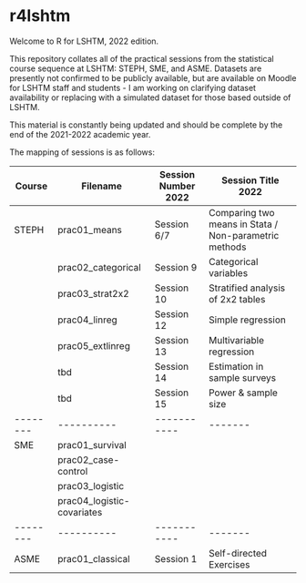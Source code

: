 # r4lshtm

Welcome to R for LSHTM, 2022 edition. 

This repository collates all of the practical sessions from the statistical course sequence at LSHTM: STEPH, SME, and ASME. Datasets are presently not confirmed to be publicly available, but are available on Moodle for LSHTM staff and students - I am working on clarifying dataset availability or replacing with a simulated dataset for those based outside of LSHTM.



This material is constantly being updated and should be complete by the end of the 2021-2022 academic year.

The mapping of sessions is as follows:

| Course 	| Filename 	                 | Session Number 2022 	| Session Title 2022 	|
|--------	|----------	                 |-----------	      |-------	        |
| STEPH   | prac01_means               |  Session 6/7     | Comparing two means in Stata / Non-parametric methods      	        |
|        	| prac02_categorical         |  Session 9       | Categorical variables      	|
|        	| prac03_strat2x2            |  Session 10      | Stratified analysis of 2x2 tables      	|
|        	| prac04_linreg              |  Session 12      | Simple regression      	|
|        	| prac05_extlinreg           |  Session 13	    | Multivariable regression      	|
|        	| tbd                        |  Session 14	    | Estimation in sample surveys      	|
|        	| tbd                        |  Session 15	    | Power & sample size      	|
|--------	|----------	                 |-----------	      |-------	|
| SME     | prac01_survival            |           	      |       	|
|         | prac02_case-control        |           	      |       	|
|         | prac03_logistic          	 |           	      |       	|
|         | prac04_logistic-covariates |           	      |       	|
|--------	|----------	                 |-----------	      |-------	|
| ASME    | prac01_classical           |   Session 1      |  Self-directed Exercises     	|


